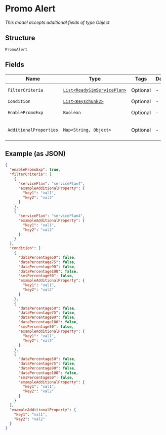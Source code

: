 
# Promo Alert

*This model accepts additional fields of type Object.*

## Structure

`PromoAlert`

## Fields

| Name | Type | Tags | Description | Getter | Setter |
|  --- | --- | --- | --- | --- | --- |
| `FilterCriteria` | [`List<ReadySimServicePlan>`](../../doc/models/ready-sim-service-plan.md) | Optional | - | List<ReadySimServicePlan> getFilterCriteria() | setFilterCriteria(List<ReadySimServicePlan> filterCriteria) |
| `Condition` | [`List<Keyschunk2>`](../../doc/models/keyschunk-2.md) | Optional | - | List<Keyschunk2> getCondition() | setCondition(List<Keyschunk2> condition) |
| `EnablePromoExp` | `Boolean` | Optional | - | Boolean getEnablePromoExp() | setEnablePromoExp(Boolean enablePromoExp) |
| `AdditionalProperties` | `Map<String, Object>` | Optional | - | Object getAdditionalProperty(String key) | additionalProperty(String key, Object value) |

## Example (as JSON)

```json
{
  "enablePromoExp": true,
  "filterCriteria": [
    {
      "servicePlan": "servicePlan4",
      "exampleAdditionalProperty": {
        "key1": "val1",
        "key2": "val2"
      }
    },
    {
      "servicePlan": "servicePlan4",
      "exampleAdditionalProperty": {
        "key1": "val1",
        "key2": "val2"
      }
    }
  ],
  "condition": [
    {
      "dataPercentage50": false,
      "dataPercentage75": false,
      "dataPercentage90": false,
      "dataPercentage100": false,
      "smsPercentage50": false,
      "exampleAdditionalProperty": {
        "key1": "val1",
        "key2": "val2"
      }
    },
    {
      "dataPercentage50": false,
      "dataPercentage75": false,
      "dataPercentage90": false,
      "dataPercentage100": false,
      "smsPercentage50": false,
      "exampleAdditionalProperty": {
        "key1": "val1",
        "key2": "val2"
      }
    },
    {
      "dataPercentage50": false,
      "dataPercentage75": false,
      "dataPercentage90": false,
      "dataPercentage100": false,
      "smsPercentage50": false,
      "exampleAdditionalProperty": {
        "key1": "val1",
        "key2": "val2"
      }
    }
  ],
  "exampleAdditionalProperty": {
    "key1": "val1",
    "key2": "val2"
  }
}
```

